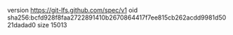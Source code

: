 version https://git-lfs.github.com/spec/v1
oid sha256:bcfd928f8faa2722891410b2670864417f7ee815cb262acdd9981d5021dadad0
size 15013
